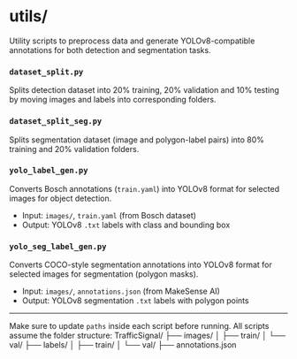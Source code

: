# utils/

Utility scripts to preprocess data and generate YOLOv8-compatible annotations for both detection and segmentation tasks.

### `dataset_split.py`
Splits detection dataset into 20% training, 20% validation and 10% testing by moving images and labels into corresponding folders.

### `dataset_split_seg.py`
Splits segmentation dataset (image and polygon-label pairs) into 80% training and 20% validation folders.

### `yolo_label_gen.py`
Converts Bosch annotations (`train.yaml`) into YOLOv8 format for selected images for object detection.
- Input: `images/`, `train.yaml` (from Bosch dataset)
- Output: YOLOv8 `.txt` labels with class and bounding box

### `yolo_seg_label_gen.py`
Converts COCO-style segmentation annotations into YOLOv8 format for selected images for segmentation (polygon masks).
- Input: `images/`, `annotations.json` (from MakeSense AI)
- Output: YOLOv8 segmentation `.txt` labels with polygon points

---

Make sure to update `paths` inside each script before running. 
All scripts assume the folder structure:
TrafficSignal/
├── images/
│ ├── train/
│ └── val/
├── labels/
│ ├── train/
│ └── val/
├── annotations.json
